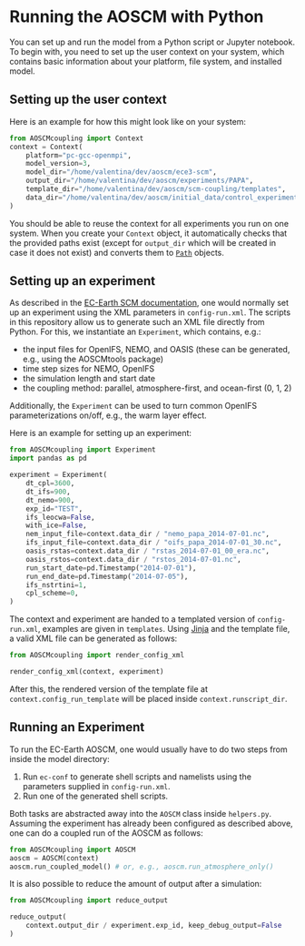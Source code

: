 # Running the AOSCM with Python

You can set up and run the model from a Python script or Jupyter notebook.
To begin with, you need to set up the user context on your system, which contains basic information about your platform, file system, and installed model.

## Setting up the user context

Here is an example for how this might look like on your system:

```python 
from AOSCMcoupling import Context
context = Context(
    platform="pc-gcc-openmpi",
    model_version=3,
    model_dir="/home/valentina/dev/aoscm/ece3-scm",
    output_dir="/home/valentina/dev/aoscm/experiments/PAPA",
    template_dir="/home/valentina/dev/aoscm/scm-coupling/templates",
    data_dir="/home/valentina/dev/aoscm/initial_data/control_experiment",
)
```

You should be able to reuse the context for all experiments you run on one system.
When you create your `Context` object, it automatically checks that the provided paths exist (except for `output_dir` which will be created in case it does not exist) and converts them to [`Path`](https://docs.python.org/3/library/pathlib.html) objects.

## Setting up an experiment

As described in the [EC-Earth SCM documentation](https://dev.ec-earth.org/projects/ecearth3/wiki/Single_Column_Coupled_EC-Earth#Running-the-model), one would normally set up an experiment using the XML parameters in `config-run.xml`.
The scripts in this repository allow us to generate such an XML file directly from Python.
For this, we instantiate an `Experiment`, which contains, e.g.:
- the input files for OpenIFS, NEMO, and OASIS (these can be generated, e.g., using the AOSCMtools package)
- time step sizes for NEMO, OpenIFS
- the simulation length and start date
- the coupling method: parallel, atmosphere-first, and ocean-first (0, 1, 2)

Additionally, the `Experiment` can be used to turn common OpenIFS parameterizations on/off, e.g., the warm layer effect.

Here is an example for setting up an experiment:

```python
from AOSCMcoupling import Experiment
import pandas as pd

experiment = Experiment(
    dt_cpl=3600,
    dt_ifs=900,
    dt_nemo=900,
    exp_id="TEST",
    ifs_leocwa=False,
    with_ice=False,
    nem_input_file=context.data_dir / "nemo_papa_2014-07-01.nc",
    ifs_input_file=context.data_dir / "oifs_papa_2014-07-01_30.nc",
    oasis_rstas=context.data_dir / "rstas_2014-07-01_00_era.nc",
    oasis_rstos=context.data_dir / "rstos_2014-07-01.nc",
    run_start_date=pd.Timestamp("2014-07-01"),
    run_end_date=pd.Timestamp("2014-07-05"),
    ifs_nstrtini=1,
    cpl_scheme=0,
)
```

The context and experiment are handed to a templated version of `config-run.xml`, examples are given in `templates`.
Using [Jinja](https://jinja.palletsprojects.com/) and the template file, a valid XML file can be generated as follows:

```python
from AOSCMcoupling import render_config_xml

render_config_xml(context, experiment)
```

After this, the rendered version of the template file at `context.config_run_template` will be placed inside `context.runscript_dir`.

## Running an Experiment

To run the EC-Earth AOSCM, one would usually have to do two steps from inside the model directory:
1. Run `ec-conf` to generate shell scripts and namelists using the parameters supplied in `config-run.xml`.
2. Run one of the generated shell scripts.

Both tasks are abstracted away into the `AOSCM` class inside `helpers.py`.
Assuming the experiment has already been configured as described above, one can do a coupled run of the AOSCM as follows:

```python
from AOSCMcoupling import AOSCM
aoscm = AOSCM(context)
aoscm.run_coupled_model() # or, e.g., aoscm.run_atmosphere_only()
```

It is also possible to reduce the amount of output after a simulation:

```python
from AOSCMcoupling import reduce_output

reduce_output(
    context.output_dir / experiment.exp_id, keep_debug_output=False
)
```